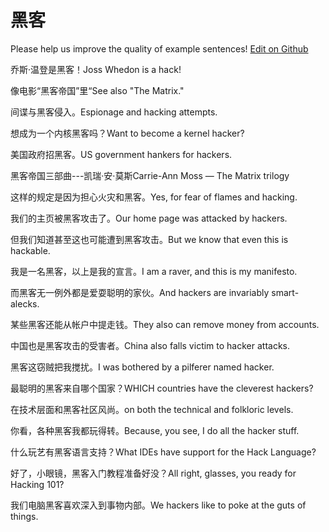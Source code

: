 # 黑客

Please help us improve the quality of example sentences! [Edit on Github](https://github.com/jiyushe/jiyu-example-sentence-source/blob/main/chinese/heike.md)

<p><span class="chinese">乔斯·温登是黑客！</span><span class="english">Joss Whedon is a hack!</span></p>

<p><span class="chinese">像电影“黑客帝国”里“</span><span class="english">See also "The Matrix."</span></p>

<p><span class="chinese">间谍与黑客侵入。</span><span class="english">Espionage and hacking attempts.</span></p>

<p><span class="chinese">想成为一个内核黑客吗？</span><span class="english">Want to become a kernel hacker?</span></p>

<p><span class="chinese">美国政府招黑客。</span><span class="english">US government hankers for hackers.</span></p>

<p><span class="chinese">黑客帝国三部曲---凯瑞·安·莫斯</span><span class="english">Carrie-Ann Moss — The Matrix trilogy</span></p>

<p><span class="chinese">这样的规定是因为担心火灾和黑客。</span><span class="english">Yes, for fear of  flames and hacking.</span></p>

<p><span class="chinese">我们的主页被黑客攻击了。</span><span class="english">Our home page was attacked by hackers.</span></p>

<p><span class="chinese">但我们知道甚至这也可能遭到黑客攻击。</span><span class="english">But we know that even this is hackable.</span></p>

<p><span class="chinese">我是一名黑客，以上是我的宣言。</span><span class="english">I am a raver, and this is my manifesto.</span></p>

<p><span class="chinese">而黑客无一例外都是爱耍聪明的家伙。</span><span class="english">And hackers are invariably smart-alecks.</span></p>

<p><span class="chinese">某些黑客还能从帐户中提走钱。</span><span class="english">They also can remove money from accounts.</span></p>

<p><span class="chinese">中国也是黑客攻击的受害者。</span><span class="english">China also falls victim to hacker attacks.</span></p>

<p><span class="chinese">黑客这窃贼把我搅扰。</span><span class="english">I was bothered by a pilferer named hacker.</span></p>

<p><span class="chinese">最聪明的黑客来自哪个国家？</span><span class="english">WHICH countries have the cleverest hackers?</span></p>

<p><span class="chinese">在技术层面和黑客社区风尚。</span><span class="english">on both the technical and folkloric levels.</span></p>

<p><span class="chinese">你看，各种黑客我都玩得转。</span><span class="english">Because, you see, I do all the hacker stuff.</span></p>

<p><span class="chinese">什么玩艺有黑客语言支持？</span><span class="english">What IDEs have support for the Hack Language?</span></p>

<p><span class="chinese">好了，小眼镜，黑客入门教程准备好没？</span><span class="english">All right, glasses, you ready for Hacking 101?</span></p>

<p><span class="chinese">我们电脑黑客喜欢深入到事物内部。</span><span class="english">We hackers like to poke at the guts of things.</span></p>

